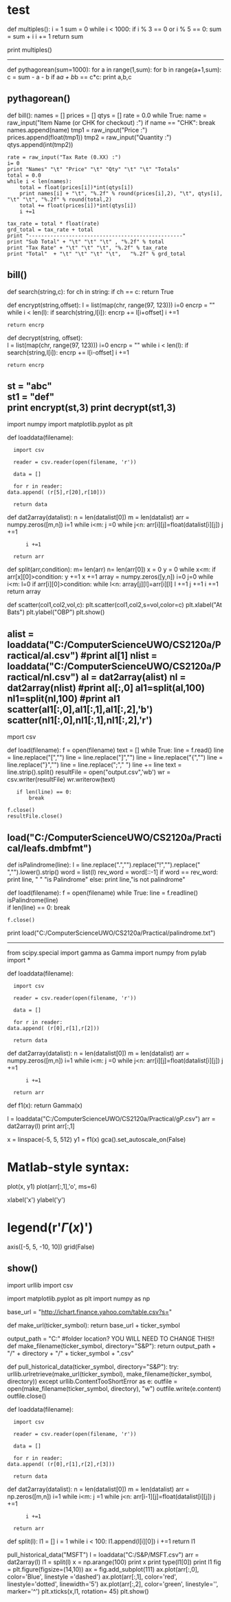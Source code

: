 # test
def multiples():
    i = 1
    sum = 0
    while i < 1000:
        if i % 3 == 0 or i % 5 == 0:
            sum = sum + i
        i += 1
    return sum
  
        
print multiples()    

-------------
def pythagorean(sum=1000):
    for a in range(1,sum):
        for b in range(a+1,sum):
            c = sum - a - b
            if a*a + b*b == c*c:
                print a,b,c
        
  
pythagorean() 
----------------
def bill():
    names = []
    prices = []
    qtys = []
    rate = 0.0
    while True:
         name = raw_input("Item Name (or CHK for checkout) :")
         if name == "CHK":
             break
         names.append(name)
         tmp1 = raw_input("Price :")
         prices.append(float(tmp1))
         tmp2 = raw_input("Quantity :")
         qtys.append(int(tmp2))
         
    
    rate = raw_input("Tax Rate (0.XX) :")
    i= 0
    print "Names" "\t" "Price" "\t" "Qty" "\t" "\t" "Totals"
    total = 0.0
    while i < len(names):
        total = float(prices[i])*int(qtys[i])
        print names[i] + "\t", "%.2f" % round(prices[i],2), "\t", qtys[i], "\t" "\t", "%.2f" % round(total,2)
        total += float(prices[i])*int(qtys[i])
        i +=1  
    
    tax_rate = total * float(rate)
    grd_total = tax_rate + total
    print "--------------------------------------------------"
    print "Sub Total" + "\t" "\t" "\t" , "%.2f" % total
    print "Tax Rate" + "\t" "\t" "\t", "%.2f" % tax_rate
    print "Total"  + "\t" "\t" "\t" "\t",   "%.2f" % grd_total



bill()
--------------
def search(string,c):
    for ch in string:
        if ch == c:
            return True
        


def encrypt(string,offset):
    l = list(map(chr, range(97, 123))) 
    i=0
    encrp = ""
    while i < len(l):
        if search(string,l[i]):
            encrp += l[i+offset]
        i +=1
         
    return encrp          
        
          
    
    

def decrypt(string, offset):    
    l = list(map(chr, range(97, 123))) 
    i=0
    encrp = ""
    while i < len(l):
        if search(string,l[i]):
            encrp += l[i-offset]
        i +=1
         
    return encrp          
 
    

              
st = "abc"    
st1 = "def"      
print encrypt(st,3)
print decrypt(st1,3)
-------------------------
import numpy
import matplotlib.pyplot as plt


def loaddata(filename):
      
      import csv

      reader = csv.reader(open(filename, 'r'))

      data = []
	
      for r in reader:
	data.append( (r[5],r[20],r[10]))
			
      return data
      

def dat2array(datalist):
      n = len(datalist[0])
      m = len(datalist)
      arr = numpy.zeros([m,n])
      i=1
      while i<m:
          j =0 
          while j<n:
             arr[i][j]=float(datalist[i][j])
             j +=1 
                   
             
          i +=1
      
      return arr
       
def split(arr,condition):
    m= len(arr)
    n= len(arr[0])
    x = 0
    y = 0
    while x<m:
        if arr[x][0]>condition:
            y +=1
        x +=1
    array = numpy.zeros([y,n])
    i=0
    j=0
    while i<m:
        l=0
        if arr[i][0]>condition:
            while l<n:
                array[j][l]=arr[i][l]
                l +=1
            j +=1
        i +=1
    return array
      

def scatter(col1,col2,vol,c):
    plt.scatter(col1,col2,s=vol,color=c)
    plt.xlabel("At Bats")
    plt.ylabel("OBP")
    plt.show()
       
            
alist = loaddata("C:/ComputerScienceUWO/CS2120a/Practical/al.csv")
#print al[1]
nlist = loaddata("C:/ComputerScienceUWO/CS2120a/Practical/nl.csv")
al = dat2array(alist)
nl = dat2array(nlist)
#print al[:,0]
al1=split(al,100)
nl1=split(nl,100)
#print al1
scatter(al1[:,0],al1[:,1],al1[:,2],'b')
scatter(nl1[:,0],nl1[:,1],nl1[:,2],'r')
-------------------------------------------------
mport csv
     

def load(filename):
    f = open(filename) 
    text = []
    while True:
       line = f.read()
       line = line.replace("[","")
       line = line.replace("]","")
       line = line.replace("{","")
       line = line.replace("}","")
       line = line.replace(";"," ") 
       line += line
       text = line.strip().split()
       resultFile = open("output.csv",'wb')
       wr = csv.writer(resultFile)
       wr.writerow(text)
       
          
       if len(line) == 0: 
           break
       
    f.close()
    resultFile.close() 




load("C:/ComputerScienceUWO/CS2120a/Practical/leafs.dmbfmt")
--------------------------------------------------------------
def isPalindrome(line):
    l = line.replace(".","").replace("!","").replace(" ","").lower().strip()
    word = list(l)
    rev_word = word[::-1]
    if word == rev_word:
        print     line, " " "is Palindrome"
    else:
        print     line,"is not palindrome"
    


def load(filename):
    f = open(filename) 
    while True:
       line = f.readline()
       isPalindrome(line)       
       if len(line) == 0: 
           break
       
    f.close() 
          
    
print load("C:/ComputerScienceUWO/CS2120a/Practical/palindrome.txt")

---------------------------------------------------------------
from scipy.special import gamma as Gamma
import numpy
from pylab import *


def loaddata(filename):
      
      import csv

      reader = csv.reader(open(filename, 'r'))

      data = []
	
      for r in reader:
	data.append( (r[0],r[1],r[2]))
			
      return data
      



def dat2array(datalist):
      n = len(datalist[0])
      m = len(datalist)
      arr = numpy.zeros([m,n])
      i=1
      while i<m:
          j =0 
          while j<n:
             arr[i][j]=float(datalist[i][j])
             j +=1 
                   
             
          i +=1
      
      return arr
      


def f1(x):
    return Gamma(x)

l = loaddata("C:/ComputerScienceUWO/CS2120a/Practical/gP.csv")
arr = dat2array(l)
print arr[:,1]


x = linspace(-5, 5, 512)
y1 = f1(x)
gca().set_autoscale_on(False)

# Matlab-style syntax:
plot(x, y1)
plot(arr[:,1],'o', ms=6)

xlabel('x')
ylabel('y')
# legend(r'$\Gamma(x)$')
axis([-5, 5, -10, 10])
grid(False)

show()
---------------------------------------------
import urllib
import csv

import matplotlib.pyplot as plt
import numpy as np

   

base_url = "http://ichart.finance.yahoo.com/table.csv?s="

def make_url(ticker_symbol):
    return base_url + ticker_symbol

output_path = "C:"		#folder location? YOU WILL NEED TO CHANGE THIS!!
def make_filename(ticker_symbol, directory="S&P"):
    return output_path + "/" + directory + "/" + ticker_symbol + ".csv"

def pull_historical_data(ticker_symbol, directory="S&P"):
    try:
        urllib.urlretrieve(make_url(ticker_symbol), make_filename(ticker_symbol, directory))
    except urllib.ContentTooShortError as e:
        outfile = open(make_filename(ticker_symbol, directory), "w")
        outfile.write(e.content)
        outfile.close()




def loaddata(filename):
      
      import csv

      reader = csv.reader(open(filename, 'r'))

      data = []
	
      for r in reader:
	data.append( (r[0],r[1],r[2],r[3]))
			
      return data
      

def dat2array(datalist):
      n = len(datalist[0])
      m = len(datalist)
      arr = np.zeros([m,n])
      i=1
      while i<m:
          j =1 
          while j<n:
             arr[i-1][j]=float(datalist[i][j])
             j +=1 
                   
             
          i +=1
      
      return arr

def split(l):
    l1 = []
    i = 1
    while i < 100:
        l1.append(l[i][0])
        i +=1
    return l1
        
pull_historical_data("MSFT")
l = loaddata("C:/S&P/MSFT.csv")
arr = dat2array(l)
l1 = split(l)
x = np.arange(100)
print x
print type(l1[0])
print l1
fig = plt.figure(figsize=(14,10))
ax = fig.add_subplot(111)
ax.plot(arr[:,0], color='Blue', linestyle ='dashed')
ax.plot(arr[:,1], color='red', linestyle='dotted', linewidth='5')
ax.plot(arr[:,2], color='green', linestyle='', marker='^')
plt.xticks(x,l1, rotation= 45)
plt.show()
